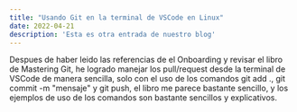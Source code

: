 ```yaml
---
title: "Usando Git en la terminal de VSCode en Linux"
date: 2022-04-21
description: 'Esta es otra entrada de nuestro blog'
---
```


Despues de haber leido las referencias de el Onboarding y revisar el libro de Mastering Git, he logrado manejar los pull/request desde la terminal de VSCode de manera sencilla, solo con el uso de los comandos git add ., git commit -m "mensaje" y git push, el libro me parece bastante sencillo, y los ejemplos de uso de los comandos son bastante sencillos y explicativos.